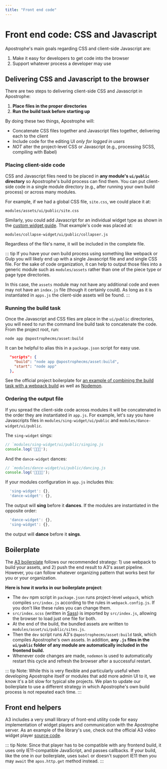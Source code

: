 ```yaml
---
title: "Front end code"
---
```


# Front end code: CSS and Javascript

Apostrophe's main goals regarding CSS and client-side Javascript are:

1. Make it easy for developers to get code into the browser
2. Support whatever process a developer may use



## Delivering CSS and Javascript to the browser

There are two steps to delivering client-side CSS and Javascript in Apostrophe:

1. **Place files in the proper directories**
2. **Run the build task before starting up**

By doing these two things, Apostrophe will:

- Concatenate CSS files together and Javascript files together, delivering each to the client
- Include code for the editing UI *only for logged in users*
- *NOT* alter the project-level CSS or Javascript (e.g., processing SCSS, compiling with Babel)

### Placing client-side code

CSS and Javascript files need to be placed in **any module's `ui/public` directory** so Apostrophe's build process can find them. You can put client-side code in a single module directory (e.g., after running your own build process) or across many modules.

For example, if we had a global CSS file, `site.css`, we could place it at:

```
modules/assets/ui/public/site.css
```

Similarly, you could add Javascript for an individual widget type as shown in the [custom widget guide](/guide/areas-and-widgets/custom-widgets.md#client-side-javascript-for-widgets). That example's code was placed at:

```
modules/collapse-widget/ui/public/collapser.js
```

Regardless of the file's name, it will be included in the complete file.

::: tip
If you have your own build process using something like webpack or Gulp you will likely end up with a single Javascript file and and single CSS file. For the sake of code organization, it can help to output those files into a generic module such as `modules/assets` rather than one of the piece type or page type directories.

In this case, the `assets` module may not have any additional code and even may not have an `index.js` file (though it certainly could). As long as it is instantiated in `apps.js` the client-side assets will be found.
:::

### Running the build task

Once the Javascript and CSS files are place in the `ui/public` directories, you will need to run the command line build task to concatenate the code. From the project root, run:

```
node app @apostrophecms/asset:build
```

It can be helpful to alias this in a `package.json` script for easy use.

```json
  "scripts": {
    "build": "node app @apostrophecms/asset:build",
    "start": "node app"
  },
```

See the official project boilerplate for [an example of combining the build task with a webpack build](https://github.com/apostrophecms/a3-boilerplate/blob/main/package.json) as well as [Nodemon](https://nodemon.io/).

### Ordering the output file

If you spread the client-side code across modules it will be concatenated in the order they are instantiated in `app.js`. For example, let's say you have Javascripts files in `modules/sing-widget/ui/public` and `modules/dance-widget/ui/public`.

The `sing-widget` sings:

```javascript
// `modules/sing-widget/ui/public/singing.js
console.log('🧑‍🎤🎶');
```

And the `dance-widget` dances:

```javascript
// `modules/dance-widget/ui/public/dancing.js
console.log('🕺🏻💃🏾');
```

If your modules configuration in `app.js` includes this:

```javascript
  'sing-widget': {},
  'dance-widget': {},
```

The output will **sing** before it **dances**. If the modules are instantiated in the opposite order:

```javascript
  'dance-widget': {},
  'sing-widget': {},
```

the output will **dance** before it **sings**.

## Boilerplate

The [A3 boilerplate](https://github.com/apostrophecms/a3-boilerplate/) follows our recommended strategy: 1) use webpack to build your assets, and 2) push the end result to A3's asset pipeline. However, you can follow whatever organizing pattern that works best for you or your organization.

**Here is how it works in our boilerplate project**:

-  The `dev` npm script in `package.json` runs project-level `webpack`, which compiles `src/index.js` according to the rules in `webpack.config.js`. If you don't like these rules you can change them.
-  `src/index.scss` (written in [Sass](https://sass-lang.com/)) is imported by `src/index.js`, allowing the browser to load just one file for both.
-  At the end of the build, the bundled assets are written to `modules/asset/ui/public/sites.js`.
-  Then the `dev` script runs A3's `@apostrophecms/asset:build` task, which compiles Apostrophe's own assets. In addition, **any `.js` files in the `ui/public` folder of any module are automatically included in the frontend build.**
- Whenever code changes are made, `nodemon` is used to automatically restart this cycle and refresh the browser after a successful restart.

::: tip Note:
While this is very flexible and particularly useful when developing Apostrophe itself or modules that add more admin UI to it, we know it's a bit slow for typical site projects. We plan to update our boilerplate to use a different strategy in which Apostrophe's own build process is not repeated each time.
:::

## Front end helpers

A3 includes a very small library of front-end utility code for easy implementation of widget players and communication with the Apostrophe server. As an example of the library's use, check out the official A3 video widget player [source code](https://github.com/apostrophecms/apostrophe/blob/3.0/modules/%40apostrophecms/video-widget/ui/public/video.js).

::: tip Note:
Since that player has to be compatible with any frontend build, it uses only IE11-compatible JavaScript, and passes callbacks. If your build, like the one in our boilerplate, uses `babel` or doesn't support IE11 then you may `await` the `apos.http.get` method instead.
:::
